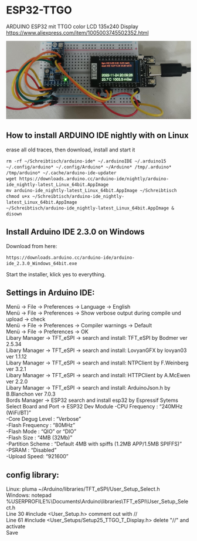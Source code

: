 # ESP32-TTGO

ARDUINO ESP32 mit TTGO color LCD 135x240 Display 
https://www.aliexpress.com/item/1005003745502352.html

![](FirstProjectEsp32TTGO.jpeg)


## How to install ARDUINO IDE nightly with on Linux
erase all old traces, then download, install and start it
```
rm -rf ~/Schreibtisch/arduino-ide* ~/.arduinoIDE ~/.arduino15 ~/.config/arduino* ~/.config/Arduino* ~/Arduino* /tmp/.arduino* /tmp/arduino* ~/.cache/arduino-ide-updater
wget https://downloads.arduino.cc/arduino-ide/nightly/arduino-ide_nightly-latest_Linux_64bit.AppImage
mv arduino-ide_nightly-latest_Linux_64bit.AppImage ~/Schreibtisch
chmod u+x ~/Schreibtisch/arduino-ide_nightly-latest_Linux_64bit.AppImage 
~/Schreibtisch/arduino-ide_nightly-latest_Linux_64bit.AppImage & disown
```

## Install Arduino IDE 2.3.0 on Windows 
Download from here:
```
https://downloads.arduino.cc/arduino-ide/arduino-ide_2.3.0_Windows_64bit.exe
```
Start the installer, klick yes to everything.

## Settings in Arduino IDE:<br>
Menü -> File -> Preferences -> Language -> English <br>
Menü -> File -> Preferences -> Show verbose output during compile und upload -> check <br>
Menü -> File -> Preferences -> Compiler warnings -> Default <br>
Menü -> File -> Preferences -> OK <br>
Libary Manager -> TFT_eSPI -> search and install: TFT_eSPI by Bodmer ver 2.5.34 <br>
Libary Manager -> TFT_eSPI -> search and install: LovyanGFX by lovyan03 ver 1.1.12 <br>
Libary Manager -> TFT_eSPI -> search and install: NTPClient by F.Weinberg ver 3.2.1 <br>
Libary Manager -> TFT_eSPI -> search and install: HTTPClient by A.McEwen ver 2.2.0 <br>
Libary Manager -> TFT_eSPI -> search and install: ArduinoJson.h by B.Blanchon ver 7.0.3 <br>
Bords Manager -> ESP32 search and install esp32 by Espressif Sytems  <br>
Select Board and Port -> ESP32 Dev Module
-CPU Frequency : “240MHz (WiFi/BT)” <br>
-Core Degug Level : “Verbose” <br>
-Flash Frequency : “80MHz” <br>
-Flash Mode : “QIO” or “DIO” <br>
-Flash Size : “4MB (32Mb)” <br>
-Partition Scheme : “Default 4MB with spiffs (1.2MB APP/1.5MB SPIFFS)” <br>
-PSRAM : “Disabled” <br>
-Upload Speed: “921600”  <br>

## config library:<br>
Linux: pluma ~/Arduino/libraries/TFT_eSPI/User_Setup_Select.h <br>
Windows: notepad %USERPROFILE%\Documents\Arduino\libraries\TFT_eSPI\User_Setup_Select.h <br>
Line 30 #include <User_Setup.h> comment out with // <br>
Line 61 #include <User_Setups/Setup25_TTGO_T_Display.h> delete "//" and activate <br>
Save <br>
